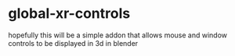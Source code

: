 # global-xr-controls
hopefully this will be a simple addon that allows mouse and window controls to be displayed in 3d in blender
